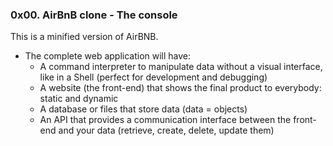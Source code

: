 ### 0x00. AirBnB clone - The console

This is a minified version of AirBNB.

- The complete web application will have:
    - A command interpreter to manipulate data without a visual interface, like in a Shell (perfect for development and debugging)
    - A website (the front-end) that shows the final product to everybody: static and dynamic
    - A database or files that store data (data = objects)
    - An API that provides a communication interface between the front-end and your data (retrieve, create, delete, update them)

